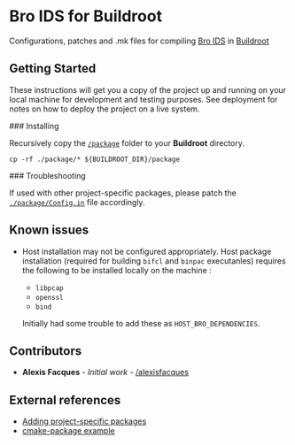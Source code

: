 # Bro IDS for Buildroot

Configurations, patches and .mk files for compiling [Bro IDS](https://www.bro.org/) in [Buildroot](https://buildroot.org/)

## Getting Started

These instructions will get you a copy of the project up and running on your local machine for development and testing purposes. See deployment for notes on how to deploy the project on a live system.

### Installing

Recursively copy the [`/package`](./package) folder to your **Buildroot** directory.

```
cp -rf ./package/* ${BUILDROOT_DIR}/package
```

### Troubleshooting

If used with other project-specific packages, please patch the  [`./package/Config.in`](./package/Config.in) file accordingly.

## Known issues

- Host installation may not be configured appropriately. Host package installation (required for building `bifcl` and `binpac` executanles) requires the following to be installed locally on the machine :
  - `libpcap`
  - `openssl`
  - `bind`

  Initially had some trouble to add these as `HOST_BRO_DEPENDENCIES`.

## Contributors

- **Alexis Facques** - *Initial work* - [/alexisfacques](https://github.com/alexisfacques)

## External references
- [Adding project-specific packages](https://buildroot.org/downloads/manual/manual.html#customize-packages)
- [cmake-package example](https://github.com/maximeh/buildroot/blob/master/docs/manual/adding-packages-cmake.txt)

